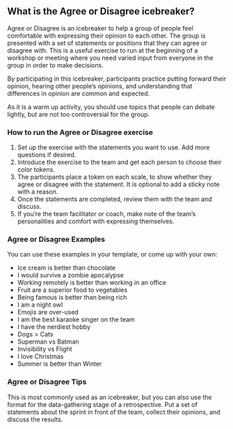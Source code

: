 What is the Agree or Disagree icebreaker?
-----------------------------------------

Agree or Disagree is an icebreaker to help a group of people feel comfortable with expressing their opinion to each other. The group is presented with a set of statements or positions that they can agree or disagree with. This is a useful exercise to run at the beginning of a workshop or meeting where you need varied input from everyone in the group in order to make decisions.

By participating in this icebreaker, participants practice putting forward their opinion, hearing other people’s opinions, and understanding that differences in opinion are common and expected.

As it is a warm up activity, you should use topics that people can debate lightly, but are not too controversial for the group.

### How to run the Agree or Disagree exercise

1.  Set up the exercise with the statements you want to use. Add more questions if desired.
2.  Introduce the exercise to the team and get each person to choose their color tokens.
3.  The participants place a token on each scale, to show whether they agree or disagree with the statement. It is optional to add a sticky note with a reason.
4.  Once the statements are completed, review them with the team and discuss.
5.  If you’re the team facilitator or coach, make note of the team’s personalities and comfort with expressing themselves.

### Agree or Disagree Examples

You can use these examples in your template, or come up with your own:

*   Ice cream is better than chocolate
*   I would survive a zombie apocalypse
*   Working remotely is better than working in an office
*   Fruit are a superior food to vegetables
*   Being famous is better than being rich
*   I am a night owl
*   Emojis are over-used
*   I am the best karaoke singer on the team
*   I have the nerdiest hobby
*   Dogs > Cats
*   Superman vs Batman
*   Invisibility vs Flight
*   I love Christmas
*   Summer is better than Winter

### Agree or Disagree Tips

This is most commonly used as an icebreaker, but you can also use the format for the data-gathering stage of a retrospective. Put a set of statements about the sprint in front of the team, collect their opinions, and discuss the results.